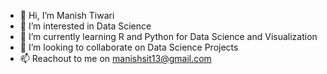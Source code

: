 - 👋 Hi, I’m Manish Tiwari
- 👀 I’m interested in Data Science
- 🌱 I’m currently learning R and Python for Data Science and Visualization
- 💞️ I’m looking to collaborate on Data Science Projects
- 📫 Reachout to me on manishsit13@gmail.com

<!---
manish-9245/manish-9245 is a ✨ special ✨ repository because its `README.md` (this file) appears on your GitHub profile.
You can click the Preview link to take a look at your changes.
--->
